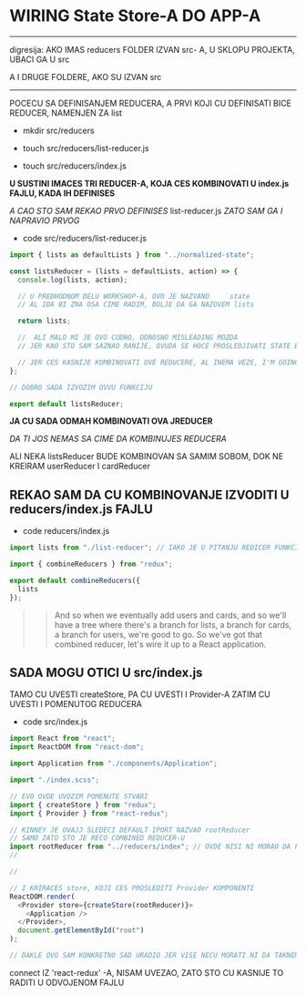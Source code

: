 # WIRING State Store-A DO APP-A

---

digresija: AKO IMAS reducers FOLDER IZVAN src- A, U SKLOPU PROJEKTA, UBACI GA U src

A I DRUGE FOLDERE, AKO SU IZVAN src

---

POCECU SA DEFINISANJEM REDUCERA, A PRVI KOJI CU DEFINISATI BICE REDUCER, NAMENJEN ZA list

- mkdir src/reducers

- touch src/reducers/list-reducer.js

- touch src/reducers/index.js

**U SUSTINI IMACES TRI REDUCER-A, KOJA CES KOMBINOVATI U index.js FAJLU, KADA IH DEFINISES**

_A CAO STO SAM REKAO PRVO DEFINISES_ list-reducer.js _ZATO SAM GA I NAPRAVIO PRVOG_

- code src/reducers/list-reducer.js

```javascript
import { lists as defaultLists } from "../normalized-state";

const listsReducer = (lists = defaultLists, action) => {
  console.log(lists, action);

  // U PREDHODNOM DELU WORKSHOP-A, OVO JE NAZVANO     state
  // AL IDA BI ZNA OSA CIME RADIM, BOLJE DA GA NAZOVEM lists

  return lists;

  //  ALI MALO MI JE OVO CUDNO, ODNOSNO MISLEADING MOZDA
  // JER KAO STO SAM SAZNAO RANIJE, OVUDA SE HOCE PROSLEDJIVATI STATE BEZ OBZIRA

  // JER CES KASNIJE KOMBINOVATI OVE REDUCERE, AL INEMA VEZE, I'M GOING WITH IT
};

// DOBRO SADA IZVOZIM OVVU FUNKCIJU

export default listsReducer;
```

**JA CU SADA ODMAH KOMBINOVATI OVA JREDUCER**

_DA TI JOS NEMAS SA CIME DA KOMBINUJES REDUCERA_

ALI NEKA listsReducer BUDE KOMBINOVAN SA SAMIM SOBOM, DOK NE KREIRAM userReducer I cardReducer

## REKAO SAM DA CU KOMBINOVANJE IZVODITI U reducers/index.js FAJLU

- code reducers/index.js

```javascript
import lists from "./list-reducer"; // IAKO JE U PITANJU REDICER FUNKCIJA Kinney JE IZABRAO DA JE ZOVE lists

import { combineReducers } from "redux";

export default combineReducers({
  lists
});
```

> > And so when we eventually add users and cards, and so we'll have a tree where there's a branch for lists, a branch for cards, a branch for users, we're good to go. So we've got that combined reducer, let's wire it up to a React application.

## SADA MOGU OTICI U src/index.js

TAMO CU UVESTI createStore, PA CU UVESTI I Provider-A ZATIM CU UVESTI I POMENUTOG REDUCERA

- code src/index.js

```javascript
import React from "react";
import ReactDOM from "react-dom";

import Application from "./components/Application";

import "./index.scss";

// EVO OVDE UVOZIM POMENUTE STVARI
import { createStore } from "redux";
import { Provider } from "react-redux";

// KINNEY JE OVAJJ SLEDECI DEFAULT IPORT NAZVAO rootReducer
// SAMO ZATO STO JE RECO COMBINED REDUCER-U
import rootReducer from "../reducers/index"; // OVDE NISI NI MORAO DA PISES index (PREDPOSTAVLJAM DA JE TO BENEFIT OF USING
//                                                                                      WEBPACK)

//

// I KRIRACES store, KOJI CES PROSLEDITI Provider KOMPONENTI
ReactDOM.render(
  <Provider store={createStore(rootReducer)}>
    <Application />
  </Provider>,
  document.getElementById("root")
);

// DAKLE OVO SAM KONKRETNO SAD URADIO JER VISE NECU MORATI NI DA TAKNEM OVAJ CODE
```

connect IZ 'react-redux' -A, NISAM UVEZAO, ZATO STO CU KASNIJE TO RADITI U ODVOJENOM FAJLU

